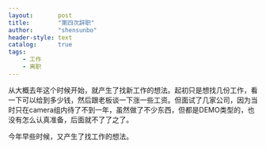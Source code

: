 ```yaml
---
layout:       post
title:        "第四次辞职"
author:       "shensunbo"
header-style: text
catalog:      true
tags:
    - 工作
    - 离职
---
```


从大概去年这个时候开始，就产生了找新工作的想法。起初只是想找几份工作，看一下可以给到多少钱，然后跟老板谈一下涨一些工资。但面试了几家公司，因为当时只在camera组内待了不到一年，虽然做了不少东西，但都是DEMO类型的，也没有怎么认真准备，后面就不了了之了。

今年早些时候，又产生了找工作的想法。